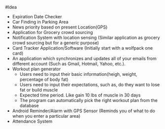 #Idea
- Expiration Date Checker
- Car Finding in Parking Area
- News priority based on present Location(GPS)
- Application for Grocery crowd sourcing
- Notification System with location sensing (Similar application as grocery crowd sourcing but for a generic purpose)
- Card Tracker Application/Software (Initially start with a wolfpack one card)
- An application which synchronizes and updates all of your emails from different account (Such as Gmail, Hotmail, Yahoo, etc.).
- Workout plan generator
  - Users need to input their basic information(heigh, weight, percentage of body fat)
  - Users need to input their expectations, such as, do they want to lose fat or build muscle
  - Expected time period. Like gain 10 lbs of muscle in 30 days
  - The program can automatically pick the right workout plan from the database
- Android Reminder/Alarm with GPS Sensor (Reminds you of what to do when you enter a particular area)
- Attendance System
